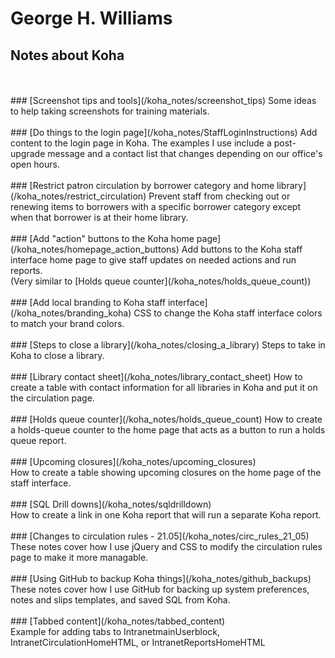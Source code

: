 # George H. Williams

## Notes about Koha

<br />
<br />
### [Screenshot tips and tools](/koha_notes/screenshot_tips)
Some ideas to help taking screenshots for training materials.<br />
<br />
### [Do things to the login page](/koha_notes/StaffLoginInstructions)
Add content to the login page in Koha.  The examples I use include a post-upgrade message and a contact list that changes depending on our office's open hours.<br />
<br />
### [Restrict patron circulation by borrower category and home library](/koha_notes/restrict_circulation)
Prevent staff from checking out or renewing items to borrowers with a specific borrower category except when that borrower is at their home library.<br />
<br />
### [Add "action" buttons to the Koha home page](/koha_notes/homepage_action_buttons)
Add buttons to the Koha staff interface home page to give staff updates on needed actions and run reports.<br />
(Very similar to [Holds queue counter](/koha_notes/holds_queue_count))<br />
<br />
### [Add local branding to Koha staff interface](/koha_notes/branding_koha)
CSS to change the Koha staff interface colors to match your brand colors.<br />
<br />
### [Steps to close a library](/koha_notes/closing_a_library)
Steps to take in Koha to close a library.<br />
<br />
### [Library contact sheet](/koha_notes/library_contact_sheet)
How to create a table with contact information for all libraries in Koha and put it on the circulation page.<br />
<br />
### [Holds queue counter](/koha_notes/holds_queue_count)
How to create a holds-queue counter to the home page that acts as a button to run a holds queue report.<br />
<br />
### [Upcoming closures](/koha_notes/upcoming_closures)
<br />
How to create a table showing upcoming closures on the home page of the staff interface.<br />
<br />
### [SQL Drill downs](/koha_notes/sqldrilldown)
<br />
How to create a link in one Koha report that will run a separate Koha report.<br />
<br />
### [Changes to circulation rules - 21.05](/koha_notes/circ_rules_21_05)
<br />
These notes cover how I use jQuery and CSS to modify the circulation rules page to make it more managable.<br />
<br />
### [Using GitHub to backup Koha things](/koha_notes/github_backups)
<br />
These notes cover how I use GitHub for backing up system preferences, notes and slips templates, and saved SQL from Koha.<br />
<br />
### [Tabbed content](/koha_notes/tabbed_content)
<br />
Example for adding tabs to IntranetmainUserblock, IntranetCirculationHomeHTML, or IntranetReportsHomeHTML<br />

